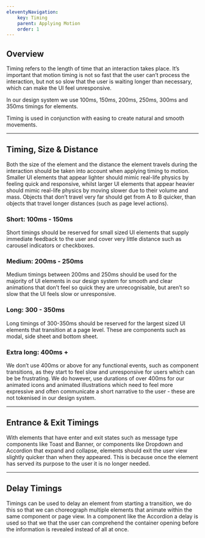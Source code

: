 ```yaml
---
eleventyNavigation:
    key: Timing
    parent: Applying Motion
    order: 1
---
```

## Overview

Timing refers to the length of time that an interaction takes place. It’s important that motion timing is not so fast that the user can’t process the interaction, but not so slow that the user is waiting longer than necessary, which can make the UI feel unresponsive.

In our design system we use 100ms, 150ms, 200ms, 250ms, 300ms and 350ms timings for elements.

Timing is used in conjunction with easing to create natural and smooth movements.

---

## Timing, Size & Distance

Both the size of the element and the distance the element travels during the interaction should be taken into account when applying timing to motion. Smaller UI elements that appear lighter should mimic real-life physics by feeling quick and responsive, whilst larger UI elements that appear heavier should mimic real-life physics by moving slower due to their volume and mass. Objects that don’t travel very far should get from A to B quicker, than objects that travel longer distances (such as page level actions).

### Short: 100ms - 150ms

Short timings should be reserved for small sized UI elements that supply immediate feedback to the user and cover very little distance such as carousel indicators or checkboxes.

### Medium: 200ms - 250ms

Medium timings between 200ms and 250ms should be used for the majority of UI elements in our design system for smooth and clear animations that don’t feel so quick they are unrecognisable, but aren’t so slow that the UI feels slow or unresponsive.

### Long: 300 - 350ms

Long timings of 300-350ms should be reserved for the largest sized UI elements that transition at a page level. These are components such as modal, side sheet and bottom sheet.

### Extra long: 400ms +

We don’t use 400ms or above for any functional events, such as component transitions, as they start to feel slow and unresponsive for users which can be be frustrating. We do however, use durations of over 400ms for our animated icons and animated illustrations which need to feel more expressive and often communicate a short narrative to the user - these are not tokenised in our design system.

---

## Entrance & Exit Timings

With elements that have enter and exit states such as message type components like Toast and Banner, or components like Dropdown and Accordion that expand and collapse, elements should exit the user view slightly quicker than when they appeared. This is because once the element has served its purpose to the user it is no longer needed.

---

## Delay Timings

Timings can be used to delay an element from starting a transition, we do this so that we can choreograph multiple elements that animate within the same component or page view. In a component like the Accordion a delay is used so that we that the user can comprehend the container opening before the information is revealed instead of all at once.


